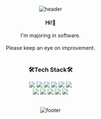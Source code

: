 <div align="center">
	
![header](https://capsule-render.vercel.app/api?type=waving&color=gradient&height=300&section=header&text=rineeee&fontAlignY=40&fontSize=100&desc=department_of_software_engineering&descAlignY=65&animation=twinkling)
	
  <h4>Hi!🙂</h4>
  I'm majoring in software.
	<br /><br />
Please keep an eye on improvement.
  <br /><br />
  <h3>🛠Tech Stack🛠</h3>
  <div class="stack">
    <a href="#"><img src="https://img.shields.io/badge/JavaScript-F7DF1E?style=flat&logo=JavaScript&logoColor=black"/></a>
  <a href="#"><img src="https://img.shields.io/badge/CSS-1572B6?style=flat&logo=CSS3&logoColor=white"/></a>
  <a href="#"><img src="https://img.shields.io/badge/Node.js-4FC08D?style=flat&logo=Node-dot-js&logoColor=white"/></a>
  <a href="#"><img src="https://img.shields.io/badge/Html-61DAFB?style=flat&logo=Html&logoColor=white"/></a>
  <a href="#"><img src="https://img.shields.io/badge/Django-339933?style=flat&logo=Django&logoColor=white"/></a>
  <a href="#"><img src="https://img.shields.io/badge/Python-3766AB?style=flat&logo=Python&logoColor=white"/></a>
  <br />
  <a href="#"><img src="https://img.shields.io/badge/MySQL-4479A1?style=flat&logo=MySQL&logoColor=white"/></a>
  <a href="#"><img src="https://img.shields.io/badge/Git-F05032?style=flat&logo=Git&logoColor=white"/></a>
	<a href="#"><img src="https://img.shields.io/badge/C-CCFF99?style=flat&logo=C&logoColor=white"/></a>
	  <a href="#"><img src="https://img.shields.io/badge/C++-006699?style=flat&logo=C++&logoColor=white"/></a>
	  <a href="#"><img src="https://img.shields.io/badge/Java-EEEEEE?style=flat&logo=JAVA&logoColor=white"/></a>
	</div>
 <br />

	

![footer](https://capsule-render.vercel.app/api?section=footer&type=waving&color=e2e4e3&height=130)
</div>
<!--
**rineeee/rineeee** is a ✨ _special_ ✨ repository because its `README.md` (this file) appears on your GitHub profile.

Here are some ideas to get you started:

- 🔭 I’m currently working on ...
- 🌱 I’m currently learning ...
- 👯 I’m looking to collaborate on ...
- 🤔 I’m looking for help with ...
- 💬 Ask me about ...
- 📫 How to reach me: ...
- 😄 Pronouns: ...
- ⚡ Fun fact: ...
-->
